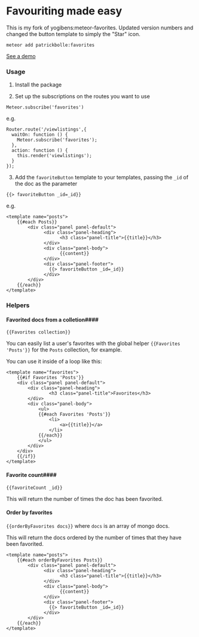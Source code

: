 Favouriting made easy
================
This is my fork of yogibens:meteor-favorites. Updated version numbers and changed the button template to simply the "Star" icon.

`meteor add patrickbolle:favorites`

[See a demo](http://yogiben-favorites.meteor.com/dashboard)

### Usage ###
1) Install the package

2) Set up the subscriptions on the routes you want to use

`Meteor.subscribe('favorites')`

e.g.
```
Router.route('/viewlistings',{
  waitOn: function () {
    Meteor.subscribe('favorites');
  },
  action: function () {
    this.render('viewlistings');
  }
});
```
3) Add the `favoriteButton` template to your templates, passing the `_id` of the doc as the parameter
```
{{> favoriteButton _id=_id}}
```
e.g.
```
<template name="posts">
	{{#each Posts}}
		<div class="panel panel-default">
			  <div class="panel-heading">
					<h3 class="panel-title">{{title}}</h3>
			  </div>
			  <div class="panel-body">
					{{content}}
			  </div>
			  <div class="panel-footer">
			  	{{> favoriteButton _id=_id}}
			  </div>
		</div>
	{{/each}}
</template>
```
### Helpers ###

#### Favorited docs from a colletion####
`{{Favorites collection}}`

You can easily list a user's favorites with the global helper `{{Favorites 'Posts'}}` for the `Posts` collection, for example.

You can use it inside of a loop like this:

```
<template name="favorites">
	{{#if Favorites 'Posts'}}
	<div class="panel panel-default">
		<div class="panel-heading">
				<h3 class="panel-title">Favorites</h3>
		</div>
		<div class="panel-body">
			<ul>
			{{#each Favorites 'Posts'}}
				<li>
					<a>{{title}}</a>
				</li>
			{{/each}}
			</ul>
		</div>
	</div>
	{{/if}}
</template>
```

#### Favorite count####
`{{favoriteCount _id}}`

This will return the number of times the doc has been favorited.

#### Order by favorites ####
`{{orderByFavorites docs}}` where `docs` is an array of mongo docs.

This will return the docs ordered by the number of times that they have been favorited.

```
<template name="posts">
	{{#each orderByFavorites Posts}}
		<div class="panel panel-default">
			  <div class="panel-heading">
					<h3 class="panel-title">{{title}}</h3>
			  </div>
			  <div class="panel-body">
					{{content}}
			  </div>
			  <div class="panel-footer">
			  	{{> favoriteButton _id=_id}}
			  </div>
		</div>
	{{/each}}
</template>
```
